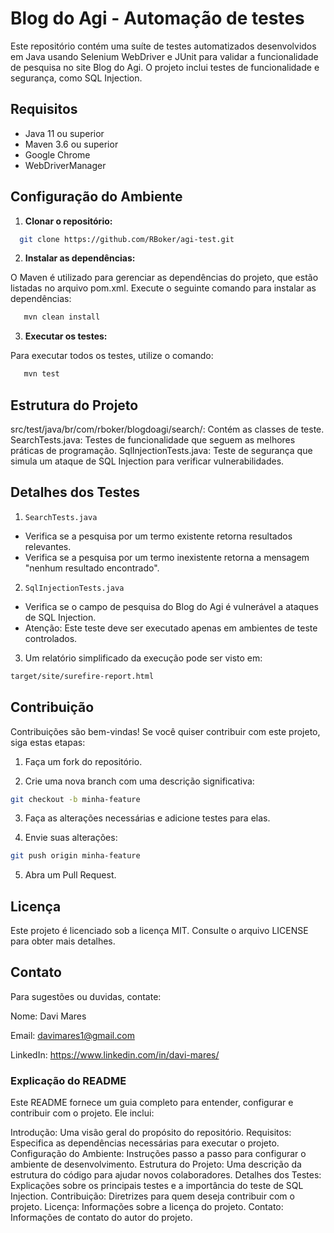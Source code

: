 # Blog do Agi - Automação de testes

Este repositório contém uma suíte de testes automatizados desenvolvidos em Java usando Selenium WebDriver e JUnit para validar a funcionalidade de pesquisa no site Blog do Agi. O projeto inclui testes de funcionalidade e segurança, como SQL Injection.

## Requisitos

- Java 11 ou superior
- Maven 3.6 ou superior
- Google Chrome
- WebDriverManager

## Configuração do Ambiente

1. **Clonar o repositório:**

```bash
  git clone https://github.com/RBoker/agi-test.git
```
2. **Instalar as dependências:**

O Maven é utilizado para gerenciar as dependências do projeto, que estão listadas no arquivo pom.xml. Execute o seguinte comando para instalar as dependências:
  
```bash
   mvn clean install
``` 
3. **Executar os testes:**

Para executar todos os testes, utilize o comando:
```bash
   mvn test
```
## Estrutura do Projeto
src/test/java/br/com/rboker/blogdoagi/search/: Contém as classes de teste.
SearchTests.java: Testes de funcionalidade que seguem as melhores práticas de programação.
SqlInjectionTests.java: Teste de segurança que simula um ataque de SQL Injection para verificar vulnerabilidades.

## Detalhes dos Testes
1. `SearchTests.java`

- Verifica se a pesquisa por um termo existente retorna resultados relevantes.
- Verifica se a pesquisa por um termo inexistente retorna a mensagem "nenhum resultado encontrado".

2. `SqlInjectionTests.java`

- Verifica se o campo de pesquisa do Blog do Agi é vulnerável a ataques de SQL Injection.
- Atenção: Este teste deve ser executado apenas em ambientes de teste controlados.


3. Um relatório simplificado da execução pode ser visto em:
````bash
target/site/surefire-report.html
````

## Contribuição
Contribuições são bem-vindas! Se você quiser contribuir com este projeto, siga estas etapas:

1. Faça um fork do repositório.

2. Crie uma nova branch com uma descrição significativa:

````bash
git checkout -b minha-feature
````
3. Faça as alterações necessárias e adicione testes para elas.

4. Envie suas alterações:

````bash
git push origin minha-feature
````
5. Abra um Pull Request.

## Licença
Este projeto é licenciado sob a licença MIT. Consulte o arquivo LICENSE para obter mais detalhes.



## Contato
Para sugestões ou duvidas, contate:

Nome: Davi Mares 

Email: davimares1@gmail.com

LinkedIn: https://www.linkedin.com/in/davi-mares/


### Explicação do README

Este README fornece um guia completo para entender, configurar e contribuir com o projeto. Ele inclui:

Introdução: Uma visão geral do propósito do repositório.
Requisitos: Especifica as dependências necessárias para executar o projeto.
Configuração do Ambiente: Instruções passo a passo para configurar o ambiente de desenvolvimento.
Estrutura do Projeto: Uma descrição da estrutura do código para ajudar novos colaboradores.
Detalhes dos Testes: Explicações sobre os principais testes e a importância do teste de SQL Injection.
Contribuição: Diretrizes para quem deseja contribuir com o projeto.
Licença: Informações sobre a licença do projeto.
Contato: Informações de contato do autor do projeto.
